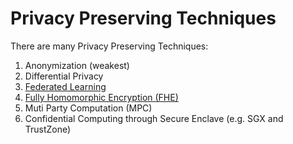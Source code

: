 # Privacy Preserving Techniques  

There are many Privacy Preserving Techniques:

1. Anonymization (weakest)
2. Differential Privacy
3. [Federated Learning](URL 'Federated Learning')
4. [Fully Homomorphic Encryption (FHE)](https://github.com/Fully-Homomorphic-Encryption/Docs/blob/main/src/fully-homomorphic-encryption.md 'Fully Homomorphic Encryption (FHE)')
5. Muti Party Computation (MPC)
6. Confidential Computing through Secure Enclave (e.g. SGX and TrustZone)




